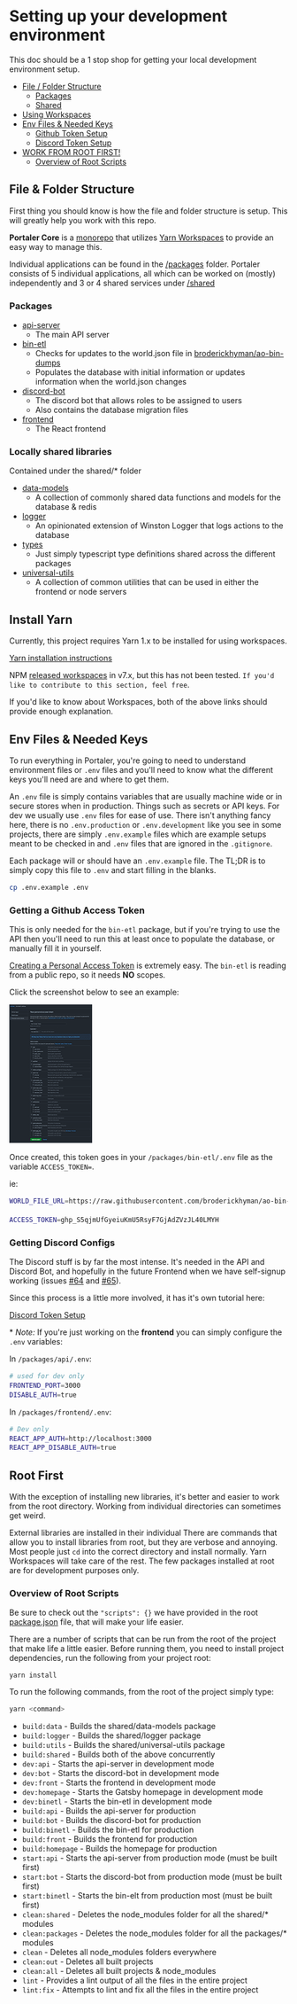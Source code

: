 # Setting up your development environment

This doc should be a 1 stop shop for getting your local development environment setup.

- [File / Folder Structure](#file--folder-structure)
  - [Packages](#packages)
  - [Shared](#locally-shared-libraries)
- [Using Workspaces](#yarn-workspaces)
- [Env Files & Needed Keys](#env-files--needed-keys)
  - [Github Token Setup](#getting-a-github-access-token)
  - [Discord Token Setup](#getting-discord-configs)
- [WORK FROM ROOT FIRST!](#root-first)
  - [Overview of Root Scripts](#overview-of-root-scripts)

## File & Folder Structure

First thing you should know is how the file and folder structure is setup. This will greatly help you work with this repo.

**Portaler Core** is a [monorepo](https://en.wikipedia.org/wiki/Monorepo) that utilizes [Yarn Workspaces](#yarn-workspaces) to provide an easy way to manage this.

Individual applications can be found in the [/packages](../packages) folder. Portaler consists of 5 individual applications, all which can be worked on (mostly) independently and 3 or 4 shared services under [/shared](../shared)

### Packages

- [api-server](/packages/api-server)
  - The main API server
- [bin-etl](/packages/bin-etl)
  - Checks for updates to the world.json file in [broderickhyman/ao-bin-dumps](https://github.com/broderickhyman/ao-bin-dumps)
  - Populates the database with initial information or updates information when the world.json changes
- [discord-bot](/packages/discord-bot)
  - The discord bot that allows roles to be assigned to users
  - Also contains the database migration files
- [frontend](/packages/frontend)
  - The React frontend

### Locally shared libraries

Contained under the shared/\* folder

- [data-models](/shared/data-models)
  - A collection of commonly shared data functions and models for the database & redis
- [logger](/shared/logger)
  - An opinionated extension of Winston Logger that logs actions to the database
- [types](/shared/types)
  - Just simply typescript type definitions shared across the different packages
- [universal-utils](/shared/universal-utils)
  - A collection of common utilities that can be used in either the frontend or node servers

## Install Yarn

Currently, this project requires Yarn 1.x to be installed for using workspaces.

[Yarn installation instructions](https://classic.yarnpkg.com/en/docs/install/)

NPM [released workspaces](https://docs.npmjs.com/cli/v7/using-npm/workspaces) in v7.x, but this has not been tested. `If you'd like to contribute to this section, feel free`.

If you'd like to know about Workspaces, both of the above links should provide enough explanation.

## Env Files & Needed Keys

To run everything in Portaler, you're going to need to understand environment files or `.env` files and you'll need to know what the different keys you'll need are and where to get them.

An `.env` file is simply contains variables that are usually machine wide or in secure stores when in production. Things such as secrets or API keys. For dev we usually use `.env` files for ease of use. There isn't anything fancy here, there is no `.env.production` or `.env.development` like you see in some projects, there are simply `.env.example` files which are example setups meant to be checked in and `.env` files that are ignored in the `.gitignore`.

Each package will or should have an `.env.example` file. The TL;DR is to simply copy this file to `.env` and start filling in the blanks.

```sh
cp .env.example .env
```

### Getting a Github Access Token

This is only needed for the `bin-etl` package, but if you're trying to use the API then you'll need to run this at least once to populate the database, or manually fill it in yourself.

[Creating a Personal Access Token](https://docs.github.com/en/github/authenticating-to-github/creating-a-personal-access-token) is extremely easy. The `bin-etl` is reading from a public repo, so it needs **NO** scopes.

Click the screenshot below to see an example:

<a href="./github-token.png" target="_blank" rel="noopener">
  <img src="./github-token-thumb.png" alt="github token example" />
</a>

Once created, this token goes in your `/packages/bin-etl/.env` file as the variable `ACCESS_TOKEN=`.

ie:

```sh
WORLD_FILE_URL=https://raw.githubusercontent.com/broderickhyman/ao-bin-dumps/master/cluster/world.json

ACCESS_TOKEN=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
```

### Getting Discord Configs

The Discord stuff is by far the most intense. It's needed in the API and Discord Bot, and hopefully in the future Frontend when we have self-signup working (issues [#64](https://github.com/Portaler-Zone/portaler-core/issues/64) and [#65](https://github.com/Portaler-Zone/portaler-core/issues/65)).

Since this process is a little more involved, it has it's own tutorial here:

[Discord Token Setup](./discord.md)

\* _Note:_ If you're just working on the **frontend** you can simply configure the `.env` variables:

In `/packages/api/.env`:

```sh
# used for dev only
FRONTEND_PORT=3000
DISABLE_AUTH=true
```

In `/packages/frontend/.env`:

```sh
# Dev only
REACT_APP_AUTH=http://localhost:3000
REACT_APP_DISABLE_AUTH=true
```

## Root First

With the exception of installing new libraries, it's better and easier to work from the root directory. Working from individual directories can sometimes get weird.

External libraries are installed in their individual There are commands that allow you to install libraries from root, but they are verbose and annoying. Most people just `cd` into the correct directory and install normally. Yarn Workspaces will take care of the rest. The few packages installed at root are for development purposes only.

### Overview of Root Scripts

Be sure to check out the `"scripts": {}` we have provided in the root [package.json](./package.json) file, that will make your life easier.

There are a number of scripts that can be run from the root of the project that make life a little easier. Before running them, you need to install project dependencies, run the following from your project root:

```
yarn install
```

To run the following commands, from the root of the project simply type:

```sh
yarn <command>
```

- `build:data` - Builds the shared/data-models package
- `build:logger` - Builds the shared/logger package
- `build:utils` - Builds the shared/universal-utils package
- `build:shared` - Builds both of the above concurrently
- `dev:api` - Starts the api-server in development mode
- `dev:bot` - Starts the discord-bot in development mode
- `dev:front` - Starts the frontend in development mode
- `dev:homepage` - Starts the Gatsby homepage in development mode
- `dev:binetl` - Starts the bin-etl in development mode
- `build:api` - Builds the api-server for production
- `build:bot` - Builds the discord-bot for production
- `build:binetl` - Builds the bin-etl for production
- `build:front` - Builds the frontend for production
- `build:homepage` - Builds the homepage for production
- `start:api` - Starts the api-server from production mode (must be built first)
- `start:bot` - Starts the discord-bot from production mode (must be built first)
- `start:binetl` - Starts the bin-elt from production most (must be built first)
- `clean:shared` - Deletes the node_modules folder for all the shared/\* modules
- `clean:packages` - Deletes the node_modules folder for all the packages/\* modules
- `clean` - Deletes all node_modules folders everywhere
- `clean:out` - Deletes all built projects
- `clean:all` - Deletes all built projects & node_modules
- `lint` - Provides a lint output of all the files in the entire project
- `lint:fix` - Attempts to lint and fix all the files in the entire project
